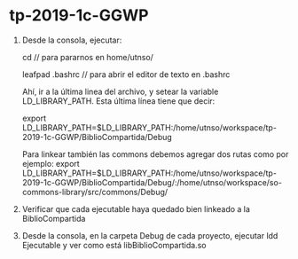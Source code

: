 # tp-2019-1c-GGWP

1) Desde la consola, ejecutar:

	cd         		// para pararnos en home/utnso/
	
	leafpad .bashrc		// para abrir el editor de texto en .bashrc
	
	Ahí, ir a la última linea del archivo, y setear la variable LD_LIBRARY_PATH. Esta última línea tiene que decir:
	
	 export LD_LIBRARY_PATH=$LD_LIBRARY_PATH:/home/utnso/workspace/tp-2019-1c-GGWP/BiblioCompartida/Debug

	Para linkear también las commons debemos agregar dos rutas como por ejemplo: 
	export LD_LIBRARY_PATH=$LD_LIBRARY_PATH:/home/utnso/workspace/tp-2019-1c-GGWP/BiblioCompartida/Debug/:/home/utnso/workspace/so-commons-library/src/commons/Debug/
2) Verificar que cada ejecutable haya quedado bien linkeado a la BiblioCompartida

3) Desde la consola, en la carpeta Debug de cada proyecto, ejecutar ldd Ejecutable y ver como está libBiblioCompartida.so

